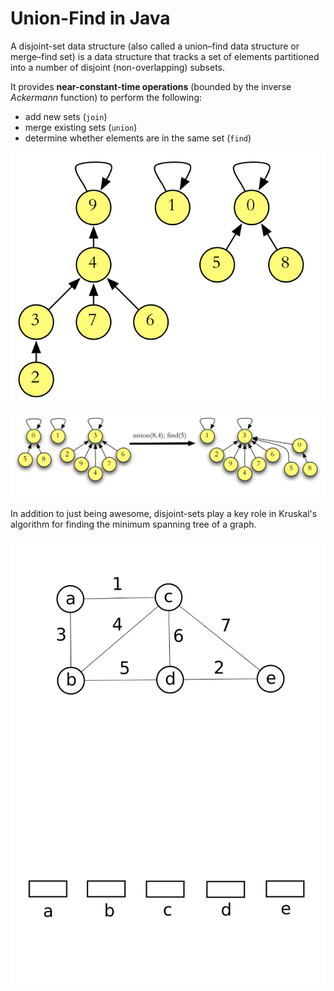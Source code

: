 # Union-Find in Java
A disjoint-set data structure (also called a union–find data structure or merge–find set) 
is a data structure that tracks a set of elements partitioned into a number of disjoint (non-overlapping) subsets. 

It provides **near-constant-time operations** (bounded by the inverse *Ackermann* function) to perform the following:
 
 - add new sets (`join`)
 - merge existing sets (`union`)
 - determine whether elements are in the same set (`find`)
 
![Example underlying structure](/images/Forest.png?raw=true "Union-Find maintains a *forest* of *tree*, similar to a linked-list")

![Path reduciton](/images/PathReduction.png?raw=true "Paths in the tree can be compressed in three ways (c.f. `DisjointSetNodePC`/`PH`/`PS`) to reduce the computation time of `find` in the future")

 
In addition to just being awesome, disjoint-sets play a key role in Kruskal's algorithm 
for finding the minimum spanning tree of a graph. 

![Kruskal example Union Find](/images/UnionFindKruskalDemo.gif?raw=true "A demo for Union-Find when using Kruskal's algorithm to find minimum spanning tree. [(from Wikipedia)](https://www.wikiwand.com/en/Disjoint-set_data_structure)")

